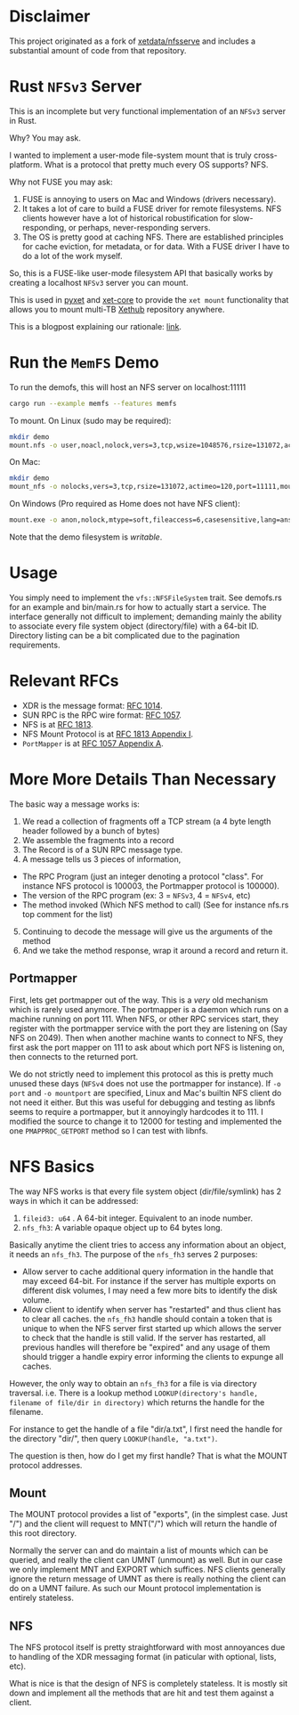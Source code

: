 Disclaimer
==========

This project originated as a fork of [xetdata/nfsserve](https://github.com/xetdata/nfsserve) and
includes a substantial amount of code from that repository.

Rust `NFSv3` Server
=================
This is an incomplete but very functional implementation of an `NFSv3` server
in Rust.

Why? You may ask. 

I wanted to implement a user-mode file-system mount that is truly cross-platform.
What is a protocol that pretty much every OS supports? NFS.

Why not FUSE you may ask:
1. FUSE is annoying to users on Mac and Windows (drivers necessary).
2. It takes a lot of care to build a FUSE driver for remote filesystems. 
   NFS clients however have a lot of historical robustification for
   slow-responding, or perhaps, never-responding servers. 
3. The OS is pretty good at caching NFS. There are established principles for 
   cache eviction, for metadata, or for data. With a FUSE driver I have to do
   a lot of the work myself.

So, this is a FUSE-like user-mode filesystem API that basically works by 
creating a localhost `NFSv3` server you can mount.

This is used in [pyxet](https://github.com/xetdata/pyxet) and 
[xet-core](https://github.com/xetdata/xet-core/) to provide the `xet mount`
functionality that allows you to mount multi-TB [Xethub](https://about.xethub.com) repository
anywhere.

This is a blogpost explaining our rationale: [link](https://about.xethub.com/blog/nfs-fuse-why-we-built-nfs-server-rust).

Run the `MemFS` Demo
==================
To run the demofs, this will host an NFS server on localhost:11111
```bash
cargo run --example memfs --features memfs
```

To mount. On Linux (sudo may be required):
```bash
mkdir demo
mount.nfs -o user,noacl,nolock,vers=3,tcp,wsize=1048576,rsize=131072,actimeo=120,port=11111,mountport=11111 localhost:/ demo
```

On Mac:
```bash
mkdir demo
mount_nfs -o nolocks,vers=3,tcp,rsize=131072,actimeo=120,port=11111,mountport=11111 localhost:/ demo
```

On Windows (Pro required as Home does not have NFS client):
```bash
mount.exe -o anon,nolock,mtype=soft,fileaccess=6,casesensitive,lang=ansi,rsize=128,wsize=128,timeout=60,retry=2 \\127.0.0.1\\ X:
```

Note that the demo filesystem is *writable*. 

Usage
=====

You simply need to implement the `vfs::NFSFileSystem`
trait. See demofs.rs for an example and bin/main.rs for how to actually start
a service. The interface generally not difficult to implement; demanding mainly
the ability to associate every file system object (directory/file) with a 64-bit
ID. Directory listing can be a bit complicated due to the pagination requirements.

Relevant RFCs
=============
 - XDR is the message format: [RFC 1014](https://datatracker.ietf.org/doc/html/rfc1014).
 - SUN RPC is the RPC wire format: [RFC 1057](https://datatracker.ietf.org/doc/html/rfc1057).
 - NFS is at [RFC 1813](https://datatracker.ietf.org/doc/html/rfc1813).
 - NFS Mount Protocol is at [RFC 1813 Appendix I](https://datatracker.ietf.org/doc/html/rfc1813#appendix-I).
 - `PortMapper` is at [RFC 1057 Appendix A](https://datatracker.ietf.org/doc/html/rfc1057#appendix-A).


More More Details Than Necessary
================================
The basic way a message works is:
1. We read a collection of fragments off a TCP stream 
   (a 4 byte length header followed by a bunch of bytes)
2. We assemble the fragments into a record
3. The Record is of a SUN RPC message type.
4. A message tells us 3 pieces of information,
  - The RPC Program (just an integer denoting
    a protocol "class". For instance NFS protocol is 100003, the Portmapper protocol is 100000).
  - The version of the RPC program (ex: 3 = `NFSv3`, 4 = `NFSv4`, etc)
  - The method invoked (Which NFS method to call) (See for instance nfs.rs top comment for the list)
5. Continuing to decode the message will give us the arguments of the method
6. And we take the method response, wrap it around a record and return it. 

Portmapper
----------
First, lets get portmapper out of the way. This is a *very* old mechanism which
is rarely used anymore. The portmapper is a daemon which runs on a machine running
on port 111. When NFS, or other RPC services start, they register with the 
portmapper service with the port they are listening on (Say NFS on 2049). 
Then when another machine wants to connect to NFS, they first ask the port mapper
on 111 to ask about which port NFS is listening on, then connects to the returned 
port.

We do not strictly need to implement this protocol as this is pretty much
unused these days (`NFSv4` does not use the portmapper for instance). If `-o port` and `-o mountport`
are specified, Linux and Mac's builtin NFS client do not need it either.
But this was useful for debugging and testing as libnfs seems to require a
portmapper, but it annoyingly hardcodes it to 111. I modified the source to
change it to 12000 for testing and implemented the one `PMAPPROC_GETPORT`
method so I can test with libnfs.


NFS Basics
==========
The way NFS works is that every file system object (dir/file/symlink) has 2
ways in which it can be addressed:

1. `fileid3: u64` . A 64-bit integer. Equivalent to an inode number.
2. `nfs_fh3`: A variable opaque object up to 64 bytes long.

Basically anytime the client tries to access any information about an object,
it needs an `nfs_fh3`. The purpose of the `nfs_fh3` serves 2 purposes:

 - Allow server to cache additional query information in the handle that may exceed
   64-bit. For instance if the server has multiple exports on different disk volumes,
   I may need a few more bits to identify the disk volume.
 - Allow client to identify when server has "restarted" and thus client has to
   clear all caches. the `nfs_fh3` handle should contain a token that is unique
   to when the NFS server first started up which allows the server to check that
   the handle is still valid. If the server has restarted, all previous handles
   will therefore be "expired" and any usage of them should trigger a handle expiry
   error informing the clients to expunge all caches.


However, the only way to obtain an `nfs_fh3` for a file is via directory traversal.
i.e. There is a lookup method 
`LOOKUP(directory's handle, filename of file/dir in directory)` 
which returns the handle for the filename.

For instance to get the handle of a file "dir/a.txt", I first need the handle
for the directory "dir/", then query `LOOKUP(handle, "a.txt")`.

The question is then, how do I get my first handle? That is what the MOUNT
protocol addresses.

Mount
-----
The MOUNT protocol provides a list of "exports", (in the simplest case. Just "/")
and the client will request to MNT("/") which will return the handle of this 
root directory.

Normally the server can and do maintain a list of mounts which can be queried,
and really the client can UMNT (unmount) as well.  But in our case we
only implement MNT and EXPORT which suffices. NFS clients generally
ignore the return message of UMNT as there is really nothing the
client can do on a UMNT failure. As such our Mount protocol implementation
is entirely stateless.

NFS
---
The NFS protocol itself is pretty straightforward with most annoyances
due to handling of the XDR messaging format (in paticular with optional,
lists, etc).

What is nice is that the design of NFS is completely stateless. It is mostly
sit down and implement all the methods that are hit and test them against a 
client.
